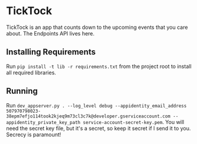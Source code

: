 # TickTock
TickTock is an app that counts down to the upcoming events that you care 
about.  The Endpoints API lives here.

## Installing Requirements
Run `pip install -t lib -r requirements.txt` from the project root to install
all required libraries.

## Running
Run `dev_appserver.py . --log_level debug
--appidentity_email_address 
507970798023-38epm7efjo114took2kjeq9m73cl3c7k@developer.gserviceaccount.com
--appidentity_private_key_path service-account-secret-key.pem`.  You will need
the secret key file, but it's a secret, so keep it secret if I send it to 
you.  Secrecy is paramount!
